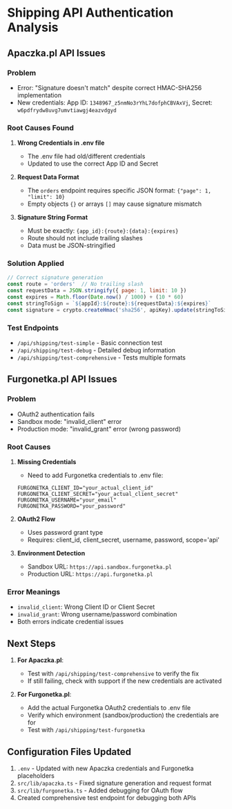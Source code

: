 # Shipping API Authentication Analysis

## Apaczka.pl API Issues

### Problem
- Error: "Signature doesn't match" despite correct HMAC-SHA256 implementation
- New credentials: App ID: `1348967_z5nmNo3rYhL7dofphCBVAxVj`, Secret: `w6pdfrydw8uvg7umvtiawgj4eazvdgyd`

### Root Causes Found

1. **Wrong Credentials in .env file**
   - The .env file had old/different credentials
   - Updated to use the correct App ID and Secret

2. **Request Data Format**
   - The `orders` endpoint requires specific JSON format: `{"page": 1, "limit": 10}`
   - Empty objects `{}` or arrays `[]` may cause signature mismatch

3. **Signature String Format**
   - Must be exactly: `{app_id}:{route}:{data}:{expires}`
   - Route should not include trailing slashes
   - Data must be JSON-stringified

### Solution Applied

```javascript
// Correct signature generation
const route = 'orders'  // No trailing slash
const requestData = JSON.stringify({ page: 1, limit: 10 })
const expires = Math.floor(Date.now() / 1000) + (10 * 60)
const stringToSign = `${appId}:${route}:${requestData}:${expires}`
const signature = crypto.createHmac('sha256', apiKey).update(stringToSign).digest('hex')
```

### Test Endpoints
- `/api/shipping/test-simple` - Basic connection test
- `/api/shipping/test-debug` - Detailed debug information
- `/api/shipping/test-comprehensive` - Tests multiple formats

## Furgonetka.pl API Issues

### Problem
- OAuth2 authentication fails
- Sandbox mode: "invalid_client" error
- Production mode: "invalid_grant" error (wrong password)

### Root Causes

1. **Missing Credentials**
   - Need to add Furgonetka credentials to .env file:
   ```
   FURGONETKA_CLIENT_ID="your_actual_client_id"
   FURGONETKA_CLIENT_SECRET="your_actual_client_secret"
   FURGONETKA_USERNAME="your_email"
   FURGONETKA_PASSWORD="your_password"
   ```

2. **OAuth2 Flow**
   - Uses password grant type
   - Requires: client_id, client_secret, username, password, scope='api'

3. **Environment Detection**
   - Sandbox URL: `https://api.sandbox.furgonetka.pl`
   - Production URL: `https://api.furgonetka.pl`

### Error Meanings
- `invalid_client`: Wrong Client ID or Client Secret
- `invalid_grant`: Wrong username/password combination
- Both errors indicate credential issues

## Next Steps

1. **For Apaczka.pl**:
   - Test with `/api/shipping/test-comprehensive` to verify the fix
   - If still failing, check with support if the new credentials are activated

2. **For Furgonetka.pl**:
   - Add the actual Furgonetka OAuth2 credentials to .env file
   - Verify which environment (sandbox/production) the credentials are for
   - Test with `/api/shipping/test-furgonetka`

## Configuration Files Updated

1. `.env` - Updated with new Apaczka credentials and Furgonetka placeholders
2. `src/lib/apaczka.ts` - Fixed signature generation and request format
3. `src/lib/furgonetka.ts` - Added debugging for OAuth flow
4. Created comprehensive test endpoint for debugging both APIs